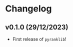 # Changelog

<!--next-version-placeholder-->

## v0.1.0 (29/12/2023)

- First release of `pyranklib`!